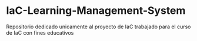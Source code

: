 # IaC-Learning-Management-System
Repositorio dedicado unicamente al proyecto de IaC trabajado para el curso de IaC con fines educativos
